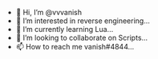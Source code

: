 - 👋 Hi, I’m @vvvanish
- 👀 I’m interested in reverse engineering...
- 🌱 I’m currently learning Lua...
- 💞️ I’m looking to collaborate on Scripts...
- 📫 How to reach me vanish#4844...

<!---
vvvanish/vvvanish is a ✨ special ✨ repository because its `README.md` (this file) appears on your GitHub profile.
You can click the Preview link to take a look at your changes.
--->
